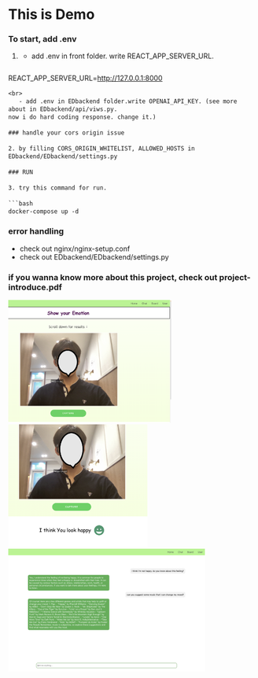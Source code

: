# This is Demo

### To start, add .env

1. - add .env in front folder. write REACT_APP_SERVER_URL.
     ```bash
REACT_APP_SERVER_URL=http://127.0.0.1:8000
```
<br>
   - add .env in EDbackend folder.write OPENAI_API_KEY. (see more about in EDbackend/api/viws.py.
now i do hard coding response. change it.)

### handle your cors origin issue

2. by filling CORS_ORIGIN_WHITELIST, ALLOWED_HOSTS in EDbackend/EDbackend/settings.py

### RUN

3. try this command for run.

```bash
docker-compose up -d
```

### error handling

- check out nginx/nginx-setup.conf
- check out EDbackend/EDbackend/settings.py

### if you wanna know more about this project, check out project-introduce.pdf

<img src="./project-capture/facedetect1.png" height="250"/>
<img src="./project-capture/facedetect2.png" height="250"/>
<img src="./project-capture/chat.png" height="250"/>
